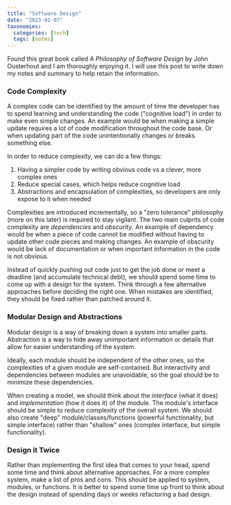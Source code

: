 ```yaml
---
title: "Software Design"
date: "2023-01-07"
taxonomies:
  categories: [tech]
  tags: [notes]
---
```


Found this great book called *A Philosophy of Software Design* by John Ousterhout and I am thoroughly enjoying it. I will use this post to write down my notes and summary to help retain the information.

### Code Complexity

A complex code can be identified by the amount of time the developer has to spend learning and understanding the code ("cognitive load") in order to make even simple changes. An example would be when making a simple update requires a lot of code modification throughout the code base. Or when updating part of the code unintentionally changes or breaks something else.

In order to reduce complexity, we can do a few things:

1. Having a simpler code by writing obvious code vs a clever, more complex ones
2. Reduce special cases, which helps reduce cognitive load
3. Abstractions and encapsulation of complexities, so developers are only expose to it when needed

Complexities are introduced incrementally, so a "zero tolerance" philosophy (more on this later) is required to stay vigilant. The two main culprits of code complexity are *dependencies* and *obscurity*. An example of dependency would be when a piece of code cannot be modified without having to update other code pieces and making changes. An example of obscurity would be lack of documentation or when important information in the code is not obvious.

Instead of quickly pushing out code just to get the job done or meet a deadline (and accumulate technical debt), we should spend some time to come up with a design for the system. Think through a few alternative approaches before deciding the right one. When mistakes are identified, they should be fixed rather than patched around it.

### Modular Design and Abstractions

Modular design is a way of breaking down a system into smaller parts. Abstraction is a way to hide away unimportant information or details that allow for easier understanding of the system.

Ideally, each module should be independent of the other ones, so the complexities of a given module are self-contained. But interactivity and dependencies between modules are unavoidable, so the goal should be to minimize these dependencies.

When creating a model, we should think about the *interface* (what it does) and *implementation* (how it does it) of the module. The module's interface should be simple to reduce complexity of the overall system. We should also create "deep" module/classes/functions (powerful functionality, but simple interface) rather than "shallow" ones (complex interface, but simple functionality).

### Design it Twice

Rather than implementing the first idea that comes to your head, spend some time and think about alternative approaches. For a more complex system, make a list of pros and cons. This should be applied to system, modules, or functions. It is better to spend some time up front to think about the design instead of spending days or weeks refactoring a bad design.
